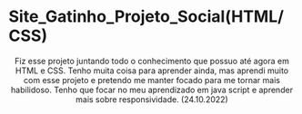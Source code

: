 <h1>Site_Gatinho_Projeto_Social(HTML/CSS)</h1>
<p style="text-align: center; text-ident: 10px;">Fiz esse projeto juntando todo o conhecimento que possuo até agora em HTML e CSS. Tenho muita coisa para aprender ainda, mas aprendi muito com esse projeto e pretendo me manter focado para me tornar mais habilidoso. Tenho que focar no meu aprendizado em java script e aprender mais sobre responsividade. (24.10.2022)</p>
